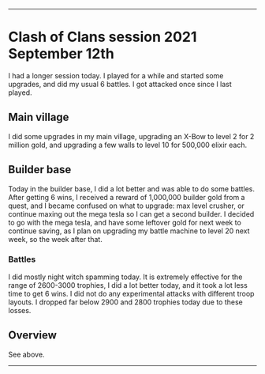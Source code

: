 
***

# Clash of Clans session 2021 September 12th

I had a longer session today. I played for a while and started some upgrades, and did my usual 6 battles. <!-- Taken out on August 1st 2021, this is getting too old || I am still considering making this game a daily/bi-daily game (decision started 14 Sundays ago (Sunday, April 18th 2021) and it got stronger 13 Sundays ago (Sunday, April 25th 2021) and became very close to becoming official 10 Sundays (Sunday, May 16th 2021) I am now really considering it) !--> I got attacked once since I last played.

## Main village

I did some upgrades in my main village, upgrading an X-Bow to level 2 for 2 million gold, and upgrading a few walls to level 10 for 500,000 elixir each.

## Builder base

Today in the builder base, I did a lot better and was able to do some battles. After getting 6 wins, I received a reward of 1,000,000 builder gold from a quest, and I became confused on what to upgrade: max level crusher, or continue maxing out the mega tesla so I can get a second builder. I decided to go with the mega tesla, and have some leftover gold for next week to continue saving, as I plan on upgrading my battle machine to level 20 next week, so the week after that.

### Battles

I did mostly night witch spamming today. It is extremely effective for the range of 2600-3000 trophies, I did a lot better today, and it took a lot less time to get 6 wins. I did not do any experimental attacks with different troop layouts. I dropped far below 2900 and 2800 trophies today due to these losses.

## Overview

See above.

***
